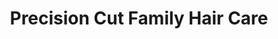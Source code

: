 ---
title: "Precision Cut Family Hair Care"
url: /gilbert/precision-cut-family-hair-care/
shop: Friseur
---